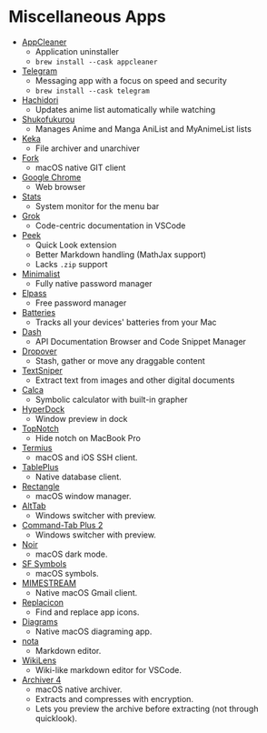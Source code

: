 # Miscellaneous Apps

- [AppCleaner](https://freemacsoft.net/appcleaner/)
  - Application uninstaller
  - `brew install --cask appcleaner`
- [Telegram](https://macos.telegram.org)
  - Messaging app with a focus on speed and security
  - `brew install --cask telegram`
- [Hachidori](https://malupdaterosx.moe/hachidori/)
  - Updates anime list automatically while watching
- [Shukofukurou](https://malupdaterosx.moe/shukofukurou-for-macos/)
  - Manages Anime and Manga AniList and MyAnimeList lists
- [Keka](https://www.keka.io/)
  - File archiver and unarchiver
- [Fork](https://git-fork.com/)
  - macOS native GIT client
- [Google Chrome](https://www.google.com/chrome/)
  - Web browser
- [Stats](https://github.com/exelban/stats)
  - System monitor for the menu bar
- [Grok](https://www.trygrok.com)
  - Code-centric documentation in VSCode
- [Peek](https://www.bigzlabs.com/peek.html)
  - Quick Look extension
  - Better Markdown handling (MathJax support)
  - Lacks `.zip` support
- [Minimalist](https://minimalistpassword.com/)
  - Fully native password manager
- [Elpass](https://elpass.app/)
  - Free password manager
- [Batteries](https://www.fadel.io/batteries)
  - Tracks all your devices' batteries from your Mac
- [Dash](https://kapeli.com/dash)
  - API Documentation Browser and Code Snippet Manager
- [Dropover](https://dropoverapp.com)
  - Stash, gather or move any draggable content
- [TextSniper](https://textsniper.app)
  - Extract text from images and other digital documents
- [Calca](http://calca.io)
  - Symbolic calculator with built-in grapher
- [HyperDock](https://bahoom.com/hyperdock)
  - Window preview in dock
- [TopNotch](https://topnotch.app)
  - Hide notch on MacBook Pro
- [Termius](https://termius.com)
  - macOS and iOS SSH client.
- [TablePlus](https://tableplus.com)
  - Native database client.
- [Rectangle](https://rectangleapp.com)
  - macOS window manager.
- [AltTab](https://alt-tab-macos.netlify.app)
  - Windows switcher with preview.
- [Command-Tab Plus 2](https://noteifyapp.com/command-tab-plus/)
  - Windows switcher with preview.
- [Noir](https://itunes.apple.com/app/id1592917505)
  - macOS dark mode.
- [SF Symbols](https://developer.apple.com/sf-symbols/)
  - macOS symbols.
- [MIMESTREAM](https://mimestream.com)
  - Native macOS Gmail client.
- [Replacicon](https://replacicon.app)
  - Find and replace app icons.
- [Diagrams](https://diagrams.app)
  - Native macOS diagraming app.
- [nota](https://nota.md)
  - Markdown editor.
- [WikiLens](https://marketplace.visualstudio.com/items?itemName=lostintangent.wikilens)
  - Wiki-like markdown editor for VSCode.
- [Archiver 4](https://archiverapp.com)
  - macOS native archiver.
  - Extracts and compresses with encryption.
  - Lets you preview the archive before extracting (not through quicklook).
